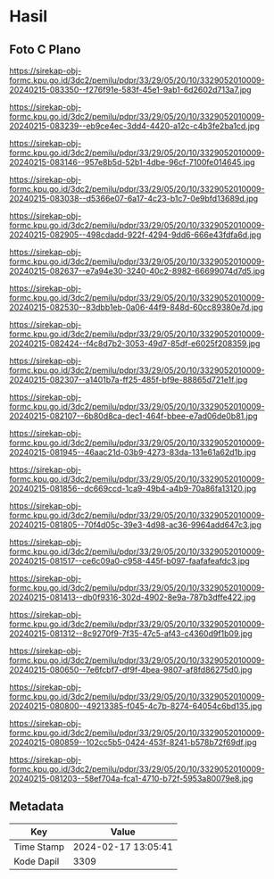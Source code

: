 # Hasil

## Foto C Plano

https://sirekap-obj-formc.kpu.go.id/3dc2/pemilu/pdpr/33/29/05/20/10/3329052010009-20240215-083350--f276f91e-583f-45e1-9ab1-6d2602d713a7.jpg

https://sirekap-obj-formc.kpu.go.id/3dc2/pemilu/pdpr/33/29/05/20/10/3329052010009-20240215-083239--eb9ce4ec-3dd4-4420-a12c-c4b3fe2ba1cd.jpg

https://sirekap-obj-formc.kpu.go.id/3dc2/pemilu/pdpr/33/29/05/20/10/3329052010009-20240215-083146--957e8b5d-52b1-4dbe-96cf-7100fe014645.jpg

https://sirekap-obj-formc.kpu.go.id/3dc2/pemilu/pdpr/33/29/05/20/10/3329052010009-20240215-083038--d5366e07-6a17-4c23-b1c7-0e9bfd13689d.jpg

https://sirekap-obj-formc.kpu.go.id/3dc2/pemilu/pdpr/33/29/05/20/10/3329052010009-20240215-082905--498cdadd-922f-4294-9dd6-666e43fdfa6d.jpg

https://sirekap-obj-formc.kpu.go.id/3dc2/pemilu/pdpr/33/29/05/20/10/3329052010009-20240215-082637--e7a94e30-3240-40c2-8982-66699074d7d5.jpg

https://sirekap-obj-formc.kpu.go.id/3dc2/pemilu/pdpr/33/29/05/20/10/3329052010009-20240215-082530--83dbb1eb-0a06-44f9-848d-60cc89380e7d.jpg

https://sirekap-obj-formc.kpu.go.id/3dc2/pemilu/pdpr/33/29/05/20/10/3329052010009-20240215-082424--f4c8d7b2-3053-49d7-85df-e6025f208359.jpg

https://sirekap-obj-formc.kpu.go.id/3dc2/pemilu/pdpr/33/29/05/20/10/3329052010009-20240215-082307--a1401b7a-ff25-485f-bf9e-88865d721e1f.jpg

https://sirekap-obj-formc.kpu.go.id/3dc2/pemilu/pdpr/33/29/05/20/10/3329052010009-20240215-082107--6b80d8ca-dec1-464f-bbee-e7ad06de0b81.jpg

https://sirekap-obj-formc.kpu.go.id/3dc2/pemilu/pdpr/33/29/05/20/10/3329052010009-20240215-081945--46aac21d-03b9-4273-83da-131e61a62d1b.jpg

https://sirekap-obj-formc.kpu.go.id/3dc2/pemilu/pdpr/33/29/05/20/10/3329052010009-20240215-081856--dc669ccd-1ca9-49b4-a4b9-70a86fa13120.jpg

https://sirekap-obj-formc.kpu.go.id/3dc2/pemilu/pdpr/33/29/05/20/10/3329052010009-20240215-081805--70f4d05c-39e3-4d98-ac36-9964add647c3.jpg

https://sirekap-obj-formc.kpu.go.id/3dc2/pemilu/pdpr/33/29/05/20/10/3329052010009-20240215-081517--ce6c09a0-c958-445f-b097-faafafeafdc3.jpg

https://sirekap-obj-formc.kpu.go.id/3dc2/pemilu/pdpr/33/29/05/20/10/3329052010009-20240215-081413--db0f9316-302d-4902-8e9a-787b3dffe422.jpg

https://sirekap-obj-formc.kpu.go.id/3dc2/pemilu/pdpr/33/29/05/20/10/3329052010009-20240215-081312--8c9270f9-7f35-47c5-af43-c4360d9f1b09.jpg

https://sirekap-obj-formc.kpu.go.id/3dc2/pemilu/pdpr/33/29/05/20/10/3329052010009-20240215-080650--7e6fcbf7-df9f-4bea-9807-af8fd86275d0.jpg

https://sirekap-obj-formc.kpu.go.id/3dc2/pemilu/pdpr/33/29/05/20/10/3329052010009-20240215-080800--49213385-f045-4c7b-8274-64054c6bd135.jpg

https://sirekap-obj-formc.kpu.go.id/3dc2/pemilu/pdpr/33/29/05/20/10/3329052010009-20240215-080859--102cc5b5-0424-453f-8241-b578b72f69df.jpg

https://sirekap-obj-formc.kpu.go.id/3dc2/pemilu/pdpr/33/29/05/20/10/3329052010009-20240215-081203--58ef704a-fca1-4710-b72f-5953a80079e8.jpg


## Metadata

| Key        | Value               |
| ---------- | ------------------- |
| Time Stamp | 2024-02-17 13:05:41 |
| Kode Dapil | 3309                |



